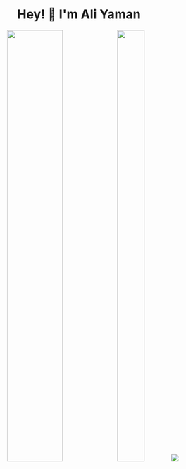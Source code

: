 # <div align=center > Hey! 👋 I'm Ali Yaman

<p align="center">
  <img height="50%" width="50%" src ="https://github-readme-stats.vercel.app/api?username=AliYmn&show_icons=true&count_private=true&theme=gotham&hide_border=true&bg_color=00000000">
  <img height="50%" width="35%" src ="https://github-readme-stats.vercel.app/api/top-langs/?username=AliYmn&layout=compact&hide_border=true&theme=gotham&bg_color=00000000&langs_count=8&hide=html,css,gdscript">
  <img src ="https://github-readme-streak-stats.herokuapp.com?user=AliYmn&theme=gotham&hide_border=true&background=FFFFFF00">
</p>
  
